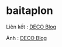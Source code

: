 # baitaplon

Liên kết : [DECO Blog](https://daumarauxanh97.github.io/baitaplon/app/html/index)

Ảnh : [DECO Blog](https://daumarauxanh97.github.io/baitaplon/app/image/homepage/01-Home-Page.png
)

